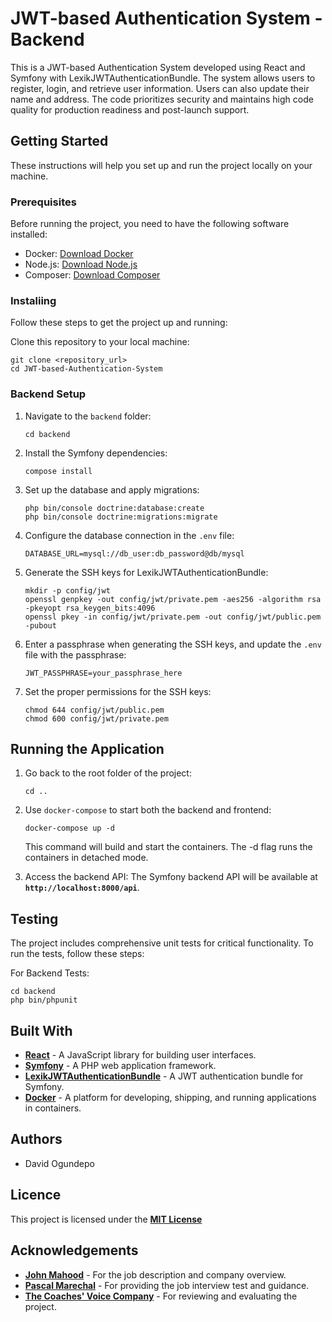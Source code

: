 #  JWT-based Authentication System - Backend
This is a JWT-based Authentication System developed using React and Symfony with LexikJWTAuthenticationBundle. The system allows users to register, login, and retrieve user information. Users can also update their name and address. The code prioritizes security and maintains high code quality for production readiness and post-launch support.


## Getting Started

These instructions will help you set up and run the project locally on your machine.

### Prerequisites
Before running the project, you need to have the following software installed:

- Docker: [Download Docker](https://www.docker.com/get-started)
- Node.js: [Download Node.js](https://nodejs.org/en/download/)
- Composer: [Download Composer](https://getcomposer.org/download/)

### Instaliing
Follow these steps to get the project up and running:

Clone this repository to your local machine:

```
git clone <repository_url>
cd JWT-based-Authentication-System
```

### Backend Setup
1. Navigate to the `backend` folder:
   ```
   cd backend
   ```

2. Install the Symfony dependencies:
   ```
   compose install
   ```
   
3. Set up the database and apply migrations:
   ```
   php bin/console doctrine:database:create
   php bin/console doctrine:migrations:migrate
   ```

4. Configure the database connection in the `.env` file:
   ```
   DATABASE_URL=mysql://db_user:db_password@db/mysql
   ```

5. Generate the SSH keys for LexikJWTAuthenticationBundle:
   ```
   mkdir -p config/jwt
   openssl genpkey -out config/jwt/private.pem -aes256 -algorithm rsa -pkeyopt rsa_keygen_bits:4096
   openssl pkey -in config/jwt/private.pem -out config/jwt/public.pem -pubout
   ```

6. Enter a passphrase when generating the SSH keys, and update the `.env` file with the passphrase:
   ```
   JWT_PASSPHRASE=your_passphrase_here
   ```

7. Set the proper permissions for the SSH keys:
   ```
   chmod 644 config/jwt/public.pem
   chmod 600 config/jwt/private.pem
   ```

## Running the Application
1. Go back to the root folder of the project:
   ```
   cd ..
   ```
2. Use `docker-compose` to start both the backend and frontend:
   ```
   docker-compose up -d
   ```
   This command will build and start the containers. The -d flag runs the containers in detached mode.

3. Access the backend API:
   The Symfony backend API will be available at **`http://localhost:8000/api`**.


## Testing
The project includes comprehensive unit tests for critical functionality. To run the tests, follow these steps:

For Backend Tests:
```
cd backend
php bin/phpunit
```

## Built With
- **[React](https://reactjs.org/)** -  A JavaScript library for building user interfaces.
- **[Symfony](https://symfony.com)** - A PHP web application framework.
- **[LexikJWTAuthenticationBundle](https://github.com/lexik/LexikJWTAuthenticationBundle)** - A JWT authentication bundle for Symfony.
- **[Docker](https://www.docker.com)** - A platform for developing, shipping, and running applications in containers.

## Authors
- David Ogundepo

## Licence
This project is licensed under the **[MIT License](https://opensource.org/license/mit/)**

## Acknowledgements
- **[John Mahood](https://www.linkedin.com/in/johnmahood2018/)** - For the job description and company overview.
- **[Pascal Marechal](https://github.com/PascalMarechal)** - For providing the job interview test and guidance.
- **[The Coaches' Voice Company](https://github.com/Jay-CoachesVoice)** - For reviewing and evaluating the project.
